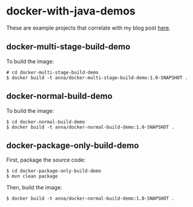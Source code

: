 # docker-with-java-demos

These are example projects that correlate with my blog post [here](https://adotpalindrome.wordpress.com/2020/02/25/three-ways-to-create-docker-images-for-java/).

## docker-multi-stage-build-demo

To build the image: 

```shell
# cd docker-multi-stage-build-demo
$ docker build -t anna/docker-multi-stage-build-demo:1.0-SNAPSHOT .
```

## docker-normal-build-demo

To build the image:

```shell
$ cd docker-normal-build-demo
$ docker build -t anna/docker-normal-build-demo:1.0-SNAPSHOT .
```

## docker-package-only-build-demo

First, package the source code:

```shell
$ cd docker-package-only-build-demo
$ mvn clean package
```

Then, build the image:
```shell
$ docker build -t anna/docker-normal-build-demo:1.0-SNAPSHOT .
```
